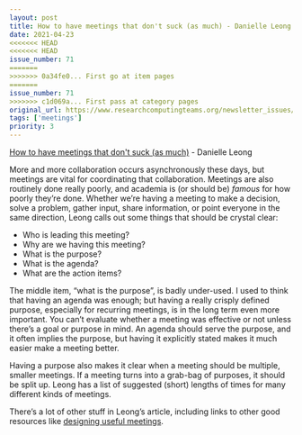 ```yaml
---
layout: post
title: How to have meetings that don't suck (as much) - Danielle Leong
date: 2021-04-23
<<<<<<< HEAD
<<<<<<< HEAD
issue_number: 71
=======
>>>>>>> 0a34fe0... First go at item pages
=======
issue_number: 71
>>>>>>> c1d069a... First pass at category pages
original_url: https://www.researchcomputingteams.org/newsletter_issues/0071
tags: ['meetings']
priority: 3
---
```


<!-- markdownlint-disable MD033 -->
<!-- markdownlint-disable MD041 -->
<!-- markdownlint-disable MD049 -->

[How to have meetings that don't suck (as much)](https://leaddev.com/culture-engagement-motivation/how-have-meetings-dont-suck-much) - Danielle Leong

More and more collaboration occurs asynchronously these days, but meetings are vital for coordinating that collaboration. Meetings are also routinely done really poorly, and academia is (or should be) *famous* for how poorly they’re done.  Whether we’re having a meeting to make a decision, solve a problem, gather input, share information, or point everyone in the same direction, Leong calls out some things that should be crystal clear:

- Who is leading this meeting?
- Why are we having this meeting?
- What is the purpose?
- What is the agenda?
- What are the action items?

The middle item, “what is the purpose”, is badly under-used.  I used to think that having an agenda was enough; but having a really crisply defined purpose, especially for recurring meetings, is in the long term even more important.  You can’t evaluate whether a meeting was effective or not unless there’s a goal or purpose in mind.  An agenda should serve the purpose, and it often implies the purpose, but having it explicitly stated makes it much easier make a meeting better.

Having a purpose also makes it clear when a meeting should be multiple, smaller meetings.  If a meeting turns into a grab-bag of purposes, it should be split up.   Leong has a list of suggested (short) lengths of times for many different kinds of meetings.

There’s a lot of other stuff in Leong’s article, including links to other good resources like [designing useful meetings](https://www.fearlessculture.design/blog-posts/the-ultimate-guide-to-successful-meetings).